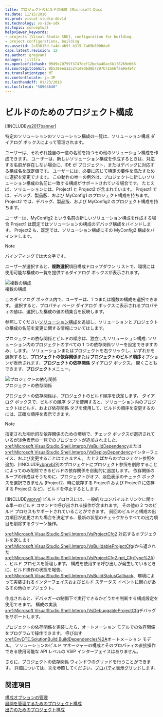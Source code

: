```yaml
---
title: プロジェクトのビルドの構成 |Microsoft Docs
ms.date: 11/15/2016
ms.prod: visual-studio-dev14
ms.technology: vs-ide-sdk
ms.topic: conceptual
helpviewer_keywords:
- projects [Visual Studio SDK], configuration for building
- project configurations, building
ms.assetid: 2c83615d-fa4d-4b9f-b315-7a69b3000da0
caps.latest.revision: 12
ms.author: gregvanl
manager: jillfra
ms.openlocfilehash: 99d9e20799f3747def12be6a40ae3b1f8269e666
ms.sourcegitcommit: 8b538eea125241e9d6d8b7297b72a66faa9a4a47
ms.translationtype: MT
ms.contentlocale: ja-JP
ms.lasthandoff: 01/23/2019
ms.locfileid: "58963640"
---
```

# <a name="project-configuration-for-building"></a>ビルドのためのプロジェクト構成
[!INCLUDE[vs2017banner](../../includes/vs2017banner.md)]

特定のソリューションのソリューション構成の一覧は、ソリューション構成 ダイアログ ボックスによって管理されます。  
  
 ユーザーは、それぞれ独自の一意の名前を持つその他のソリューション構成を作成できます。 ユーザーは、新しいソリューション構成を作成するときは、対応する名前が存在しない場合に、IDE が プロジェクト、またはデバッグに対応する構成名を既定値です。 ユーザーには、必要に応じて特定の要件を満たすために選択を変更できます。 この動作の唯一の例外は、プロジェクトに新しいソリューション構成の名前に一致する構成がサポートされている場合です。 たとえば、ソリューションには、Project1 と Project2 が含まれています。 Project1 では、デバッグ、製品版、および MyConfig1 のプロジェクト構成を持ちます。 Project2 では、デバッグ、製品版、および MyConfig2 のプロジェクト構成を持ちます。  
  
 ユーザーは、MyConfig2 という名前の新しいソリューション構成を作成する場合 Project1 は既定ではソリューションの構成のデバッグ構成をバインドします。 Project2 も、既定では、ソリューション構成にその MyConfig2 構成をバインドします。  
  
> [!NOTE]
>  バインディングでは大文字です。  
  
 ユーザーが選択すると、**複数選択**項目構成ドロップダウン リストで、環境には使用可能な構成の一覧を提供するダイアログ ボックスが表示されます。  
  
 ![複数の構成](../../extensibility/internals/media/vsmultiplecfgs.gif "vsMultipleCfgs")  
複数の構成  
  
 このダイアログ ボックス内で、ユーザーは、1 つまたは複数の構成を選択できます。 選択すると、プロパティ ページ ダイアログ ボックスに表示されるプロパティの値は、選択した構成の値の積集合を反映します。  
  
 参照してください[ソリューション構成](../../extensibility/internals/solution-configuration.md)を追加し、ソリューションとプロジェクトの構成の名前を変更に関する情報についてはします。  
  
 プロジェクトの依存関係とビルドの順序は、独立したソリューション構成: ソリューション内のプロジェクトのすべての 1 つの依存関係ツリーを設定できますのみ、します。 ソリューションまたはプロジェクトを右クリックし、いずれかを選択すると、**プロジェクトの依存関係**または**プロジェクトのビルド順序**オプションが表示されます、**プロジェクトの依存関係** ダイアログ ボックス。 開くこともできます、**プロジェクト**メニュー。  
  
 ![プロジェクトの依存関係](../../extensibility/internals/media/vsprojdependencies.gif "vsProjDependencies")  
プロジェクトの依存関係  
  
 プロジェクトの依存関係は、プロジェクトのビルド順序を決定します。 ダイアログ ボックスで、ビルドの順序 タブを使用すると、ソリューション内のプロジェクトはビルド、および依存関係 タブを使用して、ビルドの順序を変更するのには、正確な順序を表示できます。  
  
> [!NOTE]
>  指定された明示的な依存関係のための環境で、チェック ボックスが選択されているが淡色表示の一覧でのプロジェクトが追加されました、<xref:Microsoft.VisualStudio.Shell.Interop.IVsBuildDependency>または<xref:Microsoft.VisualStudio.Shell.Interop.IVsDeployDependency>インターフェイス、および変更することはできません。 たとえばからのプロジェクト参照を追加、[!INCLUDE[vbprvb](../../includes/vbprvb-md.md)]別のプロジェクトにプロジェクト参照を削除することによってのみ削除できるビルドの依存関係を自動的に追加します。 依存関係のループの作成はそうために、プロジェクトがオフ、淡色表示のチェック ボックスを選択できません (Project2、時に依存する Project1 および Project1 に依存する Project2 など)、ビルドを停止するとします。  
  
 [!INCLUDE[vsprvs](../../includes/vsprvs-md.md)] ビルド プロセスには、一般的なコンパイルとリンクに関する単一のビルド コマンドで呼び出される操作が含まれます。 その他の 2 つのビルド プロセスもサポートされていることができます。 前回のビルドと構成の出力項目が変更された場合を決定する、最新の状態のチェックからすべての出力項目を削除するクリーン操作。  
  
 <xref:Microsoft.VisualStudio.Shell.Interop.IVsProjectCfg2> 対応するオブジェクトを返します<xref:Microsoft.VisualStudio.Shell.Interop.IVsBuildableProjectCfg>(から返された<xref:Microsoft.VisualStudio.Shell.Interop.IVsProjectCfg2.get_CfgType%2A>)、ビルド プロセスを管理します。 構成を使用する呼び出しが発生しているときに、ビルド操作の状態を報告、 <xref:Microsoft.VisualStudio.Shell.Interop.IVsBuildStatusCallback>、環境によって実装されるインターフェイスおよびビルド ステータス イベントに関心があるその他のオブジェクト。  
  
 作成されると、デバッガーの制御下で実行できるかどうかを判断する構成設定を使用できます。 構成の実装<xref:Microsoft.VisualStudio.Shell.Interop.IVsDebuggableProjectCfg>デバッグをサポートします。  
  
 プロジェクトの依存関係を実装したら、オートメーション モデルでの依存関係をプログラムで操作できます。 呼び出す<xref:EnvDTE.SolutionBuild.BuildDependencies%2A>オートメーション モデル。 ソリューションのビルド マネージャーの構成とそのプロパティの直接操作できる使用可能な API レベルの VSIP インターフェイスはありません。  
  
 さらに、プロジェクトの依存関係 ウィンドウのグリッドを行うことができます。 詳細については、次を参照してください。[プロパティ表示グリッド](../../extensibility/internals/properties-display-grid.md)します。  
  
## <a name="see-also"></a>関連項目  
 [構成オプションの管理](../../extensibility/internals/managing-configuration-options.md)   
 [展開を管理するためのプロジェクト構成](../../extensibility/internals/project-configuration-for-managing-deployment.md)   
 [出力のためのプロジェクト構成](../../extensibility/internals/project-configuration-for-output.md)
